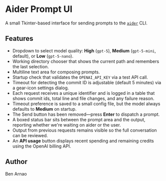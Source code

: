 # Aider Prompt UI

A small Tkinter-based interface for sending prompts to the [`aider`](https://github.com/paul-gauthier/aider) CLI.

## Features
- Dropdown to select model quality: **High** (`gpt-5`), **Medium** (`gpt-5-mini`, default), or **Low** (`gpt-5-nano`).
- Working directory chooser that shows the current path and remembers the last selection.
- Multiline text area for composing prompts.
- Startup check that validates the `OPENAI_API_KEY` via a test API call.
- Timeout for detecting the commit ID is adjustable (default 5 minutes) via a gear-icon settings dialog.
- Each request receives a unique identifier and is logged in a table that shows commit ids, total line and file changes, and any failure reason.
- Timeout preference is saved to a small config file, but the model always defaults to **Medium** on startup.
- The Send button has been removed—press **Enter** to dispatch a prompt.
- A boxed status bar sits between the prompt area and the output, reporting whether we're waiting on aider or the user.
- Output from previous requests remains visible so the full conversation can be reviewed.
- An **API usage** button displays recent spending and remaining credits using the OpenAI billing API.

## Author
Ben Arnao

